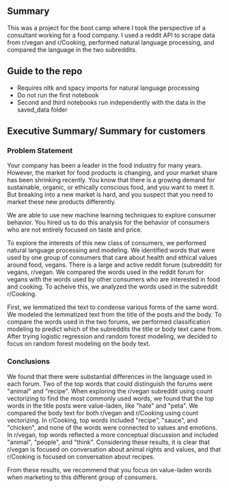 ## Summary
This was a project for the boot camp where I took the perspective of a consultant working for a food company. I used a reddit API to scrape data from r/vegan and r/Cooking, performed natural language processing, and compared the language in the two subreddits.

## Guide to the repo
- Requires nltk and spacy imports for natural language processing
- Do not run the first notebook
- Second and third notebooks run independently with the data in the saved_data folder

## Executive Summary/ Summary for customers

### Problem Statement

Your company has been a leader in the food industry for many years. However, the market for food products is changing, and your market share has been shrinking recently. You know that there is a growing demand for sustainable, organic, or ethically conscious food, and you want to meet it. But breaking into a new market is hard, and you suspect that you need to market these new products differently.


We are able to use new machine learning techniques to explore consumer behavior. You hired us to do this analysis for the behavior of consumers who are not entirely focused on taste and price.


To explore the interests of this new class of consumers, we performed natural language processing and modeling. We identified words that were used by one group of consumers that care about health and ethical values around food, vegans. There is a large and active reddit forum (subreddit) for vegans, r/vegan. We compared the words used in the reddit forum for vegans with the words used by other consumers who are interested in food and cooking. To acheive this, we analyzed the words used in the subreddit r/Cooking.


First, we lemmatized the text to condense various forms of the same word. We modeled the lemmatized text from the title of the posts and the body. To compare the words used in the two forums, we performed classification modeling to predict which of the subreddits the title or body text came from. After trying logistic regression and random forest modeling, we decided to focus on random forest modeling on the body text.


### Conclusions

We found that there were substantial differences in the language used in each forum. Two of the top words that could distinguish the forums were "animal" and "recipe". When exploring the r/vegan subreddit using count vectorizing to find the most commonly used words, we found that the top words in the title posts were value-laden, like "hate" and "peta". We compared the body text for both r/vegan and r/Cooking using count vectorizing. In r/Cooking, top words included "recipe", "sauce", and "chicken", and none of the words were connected to values and emotions. In r/vegan, top words reflected a more conceptual discussion and included "animal", "people", and "think". Considering these results, it is clear that r/vegan is focused on conversation about animal rights and values, and that r/Cooking is focused on conversation about recipes.


From these results, we recommend that you focus on value-laden words when marketing to this different group of consumers.
